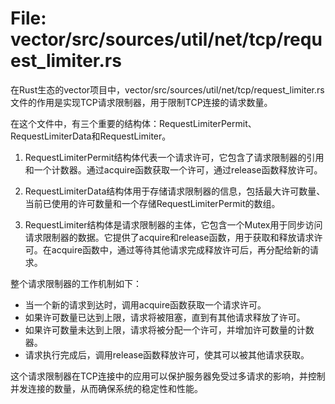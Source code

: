 # File: vector/src/sources/util/net/tcp/request_limiter.rs

在Rust生态的vector项目中，vector/src/sources/util/net/tcp/request_limiter.rs文件的作用是实现TCP请求限制器，用于限制TCP连接的请求数量。

在这个文件中，有三个重要的结构体：RequestLimiterPermit、RequestLimiterData和RequestLimiter。

1. RequestLimiterPermit结构体代表一个请求许可，它包含了请求限制器的引用和一个计数器。通过acquire函数获取一个许可，通过release函数释放许可。

2. RequestLimiterData结构体用于存储请求限制器的信息，包括最大许可数量、当前已使用的许可数量和一个存储RequestLimiterPermit的数组。

3. RequestLimiter结构体是请求限制器的主体，它包含一个Mutex用于同步访问请求限制器的数据。它提供了acquire和release函数，用于获取和释放请求许可。在acquire函数中，通过等待其他请求完成释放许可后，再分配给新的请求。

整个请求限制器的工作机制如下：
- 当一个新的请求到达时，调用acquire函数获取一个请求许可。
- 如果许可数量已达到上限，请求将被阻塞，直到有其他请求释放了许可。
- 如果许可数量未达到上限，请求将被分配一个许可，并增加许可数量的计数器。
- 请求执行完成后，调用release函数释放许可，使其可以被其他请求获取。

这个请求限制器在TCP连接中的应用可以保护服务器免受过多请求的影响，并控制并发连接的数量，从而确保系统的稳定性和性能。

